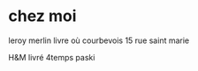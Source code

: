 # chez moi 
leroy merlin    livre où courbevois 15 rue saint marie

H&M             livré 4temps    paski




